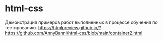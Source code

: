 # html-css
Демонстрация примеров работ выполненных в процессе обучения по тестированию. 
https://htmlpreview.github.io/?https://github.com/AnnyBanni/html-css/blob/main/container2.html

